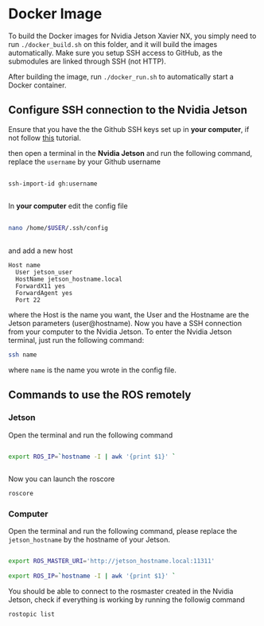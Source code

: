 # Docker Image

To build the Docker images for Nvidia Jetson Xavier NX, you simply need to run `./docker_build.sh` on this folder, and it will build the images automatically. Make sure you setup SSH access to GitHub, as the submodules are linked through SSH (not HTTP).

After building the image, run `./docker_run.sh` to automatically start a Docker container.

## Configure SSH connection to the Nvidia Jetson

Ensure that you have the the Github SSH keys set up in **your computer**, if not follow [this](https://techyarsal.medium.com/how-to-setup-git-the-proper-way-part-2-setting-up-ssh-key-ef745e5e8bfb) tutorial.

then open a terminal in the **Nvidia Jetson** and run the following command, replace the ``username`` by your Github username

```bash
  
ssh-import-id gh:username
  
```

In **your computer** edit the config file 

```bash
  
nano /home/$USER/.ssh/config
  
```
and add a new host

```
Host name
  User jetson_user
  HostName jetson_hostname.local
  ForwardX11 yes
  ForwardAgent yes
  Port 22
```
 
where the Host is the name you want, the User and the Hostname are the Jetson parameters (user@hostname). Now you have a SSH connection from your computer to the Nvidia Jetson. To enter the Nvidia Jetson terminal, just run the following command:
 
 ```bash
ssh name
 ```
where ``name`` is the name you wrote in the config file.



## Commands to use the ROS remotely

### Jetson 

Open the terminal and run the following command

```bash

export ROS_IP=`hostname -I | awk '{print $1}' `
  
```
Now you can launch the roscore

```bash
roscore
```


### Computer


Open the terminal and run the following command, please replace the ``jetson_hostname`` by the hostname of your Jetson.

```bash

export ROS_MASTER_URI='http://jetson_hostname.local:11311'
  
export ROS_IP=`hostname -I | awk '{print $1}' `

```
You should be able to connect to the rosmaster created in the Nvidia Jetson, check if everything is working by running the followig command

```bash
rostopic list
```
